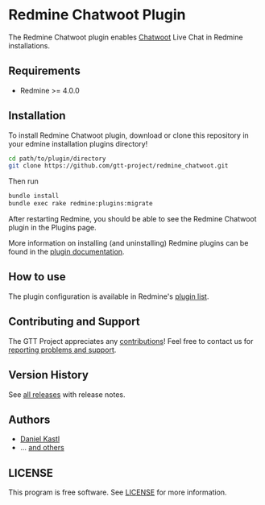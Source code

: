 # Redmine Chatwoot Plugin

The Redmine Chatwoot plugin enables [Chatwoot](https://www.chatwoot.com/) Live
Chat in Redmine installations.

## Requirements

- Redmine >= 4.0.0

## Installation

To install Redmine Chatwoot plugin, download or clone this repository in your
edmine installation plugins directory!

```sh
cd path/to/plugin/directory
git clone https://github.com/gtt-project/redmine_chatwoot.git
```

Then run

```sh
bundle install
bundle exec rake redmine:plugins:migrate
```

After restarting Redmine, you should be able to see the Redmine Chatwoot plugin
in the Plugins page.

More information on installing (and uninstalling) Redmine plugins can be found
in the [plugin documentation](https://www.redmine.org/wiki/redmine/Plugins).

## How to use

The plugin configuration is available in Redmine's [plugin list](http://localhost:3000/admin/plugins).

## Contributing and Support

The GTT Project appreciates any [contributions](https://github.com/gtt-project/.github/blob/main/CONTRIBUTING.md)!
Feel free to contact us for [reporting problems and support](https://github.com/gtt-project/.github/blob/main/CONTRIBUTING.md).

## Version History

See [all releases](https://github.com/gtt-project/redmine_chatwoot/releases)
with release notes.

## Authors

- [Daniel Kastl](https://github.com/dkastl)
- ... [and others](https://github.com/gtt-project/redmine_chatwoot/graphs/contributors)

## LICENSE

This program is free software. See [LICENSE](LICENSE) for more information.
